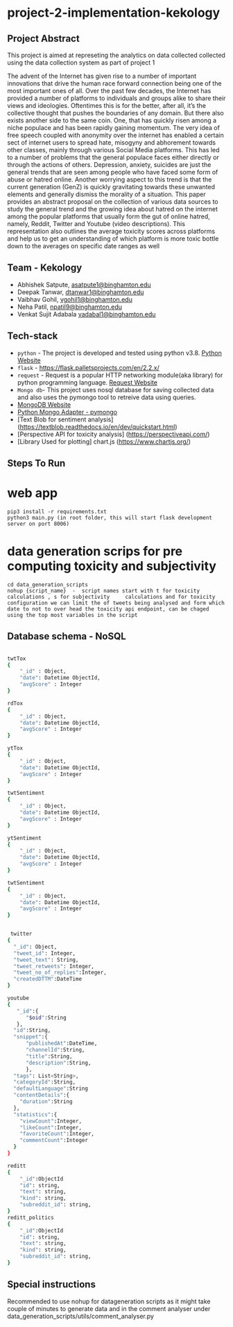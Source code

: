 # project-2-implementation-kekology

## Project Abstract
This project is aimed at represeting the analytics on data collected collected using the data collection system as part of project 1

The advent of the Internet has given rise to a number of important innovations that drive the human race forward connection being one of the most important ones of all. Over the past few decades, the Internet has provided a number of platforms to individuals and groups alike to share their views and ideologies. Oftentimes this is for the better, after all, it’s the collective thought that pushes the boundaries of any domain. But there also exists another side to the same coin. One, that has quickly risen among a niche populace and has been rapidly gaining momentum. The very idea of free speech coupled with anonymity over the internet has enabled a certain sect of internet users to spread hate, misogyny and abhorement towards other classes, mainly through various Social Media platforms. This has led to a number of problems that the general populace faces either directly or through the actions of others. Depression, anxiety, suicides are just the general trends that are seen among people who have faced some form of abuse or hatred online. Another worrying aspect to this trend is that the current generation (GenZ) is quickly gravitating towards these unwanted elements and generally dismiss the morality of a situation. This paper provides an abstract proposal on the collection of various data sources to study the general trend and the growing idea about hatred on the internet among the popular platforms that usually form the gut of online hatred, namely, Reddit, Twitter and Youtube (video descriptions). This representation also outlines the average toxicity scores across platforms and help us to get an understanding of which platform is more toxic bottle down to the averages on specific date ranges as well 

## Team - Kekology

* Abhishek Satpute, asatpute1@binghamton.edu
* Deepak Tanwar, dtanwar1@binghamton.edu
* Vaibhav Gohil, vgohil1@binghamton.edu
* Neha Patil, npatil9@binghamton.edu
* Venkat Sujit Adabala vadabal1@binghamton.edu

## Tech-stack

* `python` - The project is developed and tested using python v3.8. [Python Website](https://www.python.org/)
* `flask` - https://flask.palletsprojects.com/en/2.2.x/
* `request` - Request is a popular HTTP networking module(aka library) for python programming language. [Request Website](https://docs.python-requests.org/en/latest/#)
* `Mongo db`- This project uses nosql database for saving collected data and also uses the pymongo tool to retreive data using queries. 
* [MongoDB Website](https://www.mongodb.com/cloud/atlas)
* [Python Mongo Adapter - pymongo](https://pymongo.readthedocs.io/en/stable)
* [Text Blob for sentiment analysis] (https://textblob.readthedocs.io/en/dev/quickstart.html)
* [Perspective API for toxicity analysis] (https://perspectiveapi.com/) 
* [Library Used for plotting] chart.js (https://www.chartjs.org/)

## Steps To Run
# web app
    pip3 install -r requirements.txt
    python3 main.py (in root folder, this will start flask development server on port 8006)
# data generation scrips for pre computing toxicity and subjectivity
    cd data_generation_scripts
    nohup {script_name}  -  script names start with t for toxicity calculations , s for subjectivity     calculations and for toxicity configuration we can limit the of tweets being analysed and form which date to not to over head the toxicity api endpoint, can be chaged using the top most variables in the script

## Database schema - NoSQL

```bash

twtTox
{
    "_id" : Object,
    "date": Datetime ObjectId,
    "avgScore" : Integer
}

rdTox
{
    "_id" : Object,
    "date": Datetime ObjectId,
    "avgScore" : Integer
}

ytTox
{
    "_id" : Object,
    "date": Datetime ObjectId,
    "avgScore" : Integer
}

twtSentiment
{
    "_id" : Object,
    "date": Datetime ObjectId,
    "avgScore" : Integer
}

ytSentiment
{
    "_id" : Object,
    "date": Datetime ObjectId,
    "avgScore" : Integer
}

twtSentiment
{
    "_id" : Object,
    "date": Datetime ObjectId,
    "avgScore" : Integer
}


 twitter
{
  "_id": Object,
  "tweet_id": Integer,
  "tweet_text": String,
  "tweet_retweets": Integer,
  "tweet_no_of_replies":Integer,
  "createdDTTM":DateTime
}

youtube
{
   "_id":{
      "$oid":String
   },
  "id":String,
  "snippet":{
      "publishedAt":DateTime,
      "channelId":String,
      "title":String,
      "description":String,         
      },
  "tags": List<String>,
  "categoryId":String,
  "defaultLanguage":String
  "contentDetails":{
    "duration":String
  },
  "statistics":{
    "viewCount":Integer,
    "likeCount":Integer,
    "favoriteCount":Integer,
    "commentCount":Integer
  }
}

reditt
{
    "_id":ObjectId  
    "id": string,
    "text": string,
    "kind": string,
    "subreddit_id": string,
}
reditt_politics
{
    "_id":ObjectId  
    "id": string,
    "text": string,
    "kind": string,
    "subreddit_id": string,
}
```

## Special instructions 
Recommended to use nohup for datageneration scripts as it might take couple of minutes to generate data and in the comment analyser under data_generation_scripts/utils/comment_analyser.py